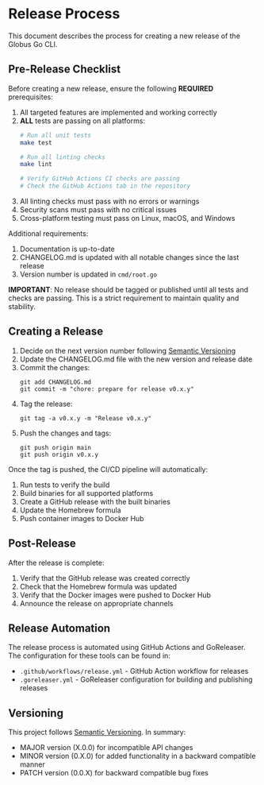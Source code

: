 # Release Process

This document describes the process for creating a new release of the Globus Go CLI.

## Pre-Release Checklist

Before creating a new release, ensure the following **REQUIRED** prerequisites:

1. All targeted features are implemented and working correctly
2. **ALL** tests are passing on all platforms:
   ```bash
   # Run all unit tests
   make test

   # Run all linting checks
   make lint

   # Verify GitHub Actions CI checks are passing
   # Check the GitHub Actions tab in the repository
   ```
3. All linting checks must pass with no errors or warnings
4. Security scans must pass with no critical issues
5. Cross-platform testing must pass on Linux, macOS, and Windows

Additional requirements:
1. Documentation is up-to-date
2. CHANGELOG.md is updated with all notable changes since the last release
3. Version number is updated in `cmd/root.go`

**IMPORTANT**: No release should be tagged or published until all tests and checks are passing. This is a strict requirement to maintain quality and stability.

## Creating a Release

1. Decide on the next version number following [Semantic Versioning](https://semver.org/)
2. Update the CHANGELOG.md file with the new version and release date
3. Commit the changes:
   ```
   git add CHANGELOG.md
   git commit -m "chore: prepare for release v0.x.y"
   ```
4. Tag the release:
   ```
   git tag -a v0.x.y -m "Release v0.x.y"
   ```
5. Push the changes and tags:
   ```
   git push origin main
   git push origin v0.x.y
   ```

Once the tag is pushed, the CI/CD pipeline will automatically:
1. Run tests to verify the build
2. Build binaries for all supported platforms
3. Create a GitHub release with the built binaries
4. Update the Homebrew formula
5. Push container images to Docker Hub

## Post-Release

After the release is complete:

1. Verify that the GitHub release was created correctly
2. Check that the Homebrew formula was updated
3. Verify that the Docker images were pushed to Docker Hub
4. Announce the release on appropriate channels

## Release Automation

The release process is automated using GitHub Actions and GoReleaser. The configuration for these tools can be found in:

- `.github/workflows/release.yml` - GitHub Action workflow for releases
- `.goreleaser.yml` - GoReleaser configuration for building and publishing releases

## Versioning

This project follows [Semantic Versioning](https://semver.org/). In summary:

- MAJOR version (X.0.0) for incompatible API changes
- MINOR version (0.X.0) for added functionality in a backward compatible manner
- PATCH version (0.0.X) for backward compatible bug fixes